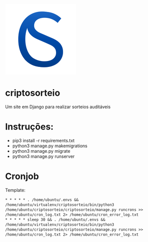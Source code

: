 ![Criptosorteio logo](https://github.com/alepmaros/criptosorteio/blob/master/criptosorteio/static/img/criptosorteio_logo.png)

# criptosorteio

Um site em Django para realizar sorteios auditáveis

# Instruções:

- pip3 install -r requirements.txt
- python3 manage.py makemigrations
- python3 manage.py migrate
- python3 manage.py runserver


# Cronjob

Template:

```
* * * * * . /home/ubuntu/.envs && /home/ubuntu/virtualenv/criptosorteio/bin/python3 /home/ubuntu/criptosorteio/criptosorteio/manage.py runcrons >> /home/ubuntu/cron_log.txt 2> /home/ubuntu/cron_error_log.txt
* * * * * sleep 30 && . /home/ubuntu/.envs && /home/ubuntu/virtualenv/criptosorteio/bin/python3 /home/ubuntu/criptosorteio/criptosorteio/manage.py runcrons >> /home/ubuntu/cron_log.txt 2> /home/ubuntu/cron_error_log.txt
```
